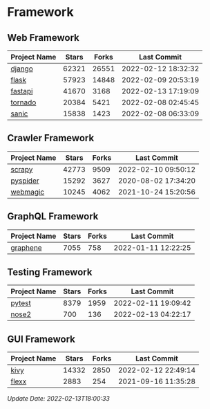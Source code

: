 # Framework

## Web Framework
| Project Name | Stars | Forks | Last Commit |
| ------------ | ----- | ----- | ----------- |
| [django](https://github.com/django/django) | 62321 | 26551 | 2022-02-12 18:32:32 |
| [flask](https://github.com/pallets/flask) | 57923 | 14848 | 2022-02-09 20:53:19 |
| [fastapi](https://github.com/tiangolo/fastapi) | 41670 | 3168 | 2022-02-13 17:19:09 |
| [tornado](https://github.com/tornadoweb/tornado) | 20384 | 5421 | 2022-02-08 02:45:45 |
| [sanic](https://github.com/sanic-org/sanic) | 15838 | 1423 | 2022-02-08 06:33:09 |

## Crawler Framework
| Project Name | Stars | Forks | Last Commit |
| ------------ | ----- | ----- | ----------- |
| [scrapy](https://github.com/scrapy/scrapy) | 42773 | 9509 | 2022-02-10 09:50:12 |
| [pyspider](https://github.com/binux/pyspider) | 15292 | 3627 | 2020-08-02 17:34:20 |
| [webmagic](https://github.com/code4craft/webmagic) | 10245 | 4062 | 2021-10-24 15:20:56 |

## GraphQL Framework
| Project Name | Stars | Forks | Last Commit |
| ------------ | ----- | ----- | ----------- |
| [graphene](https://github.com/graphql-python/graphene) | 7055 | 758 | 2022-01-11 12:22:25 |

## Testing Framework
| Project Name | Stars | Forks | Last Commit |
| ------------ | ----- | ----- | ----------- |
| [pytest](https://github.com/pytest-dev/pytest) | 8379 | 1959 | 2022-02-11 19:09:42 |
| [nose2](https://github.com/nose-devs/nose2) | 700 | 136 | 2022-02-13 04:22:17 |

## GUI Framework
| Project Name | Stars | Forks | Last Commit |
| ------------ | ----- | ----- | ----------- |
| [kivy](https://github.com/kivy/kivy) | 14332 | 2850 | 2022-02-12 22:49:14 |
| [flexx](https://github.com/flexxui/flexx) | 2883 | 254 | 2021-09-16 11:35:28 |

*Update Date: 2022-02-13T18:00:33*